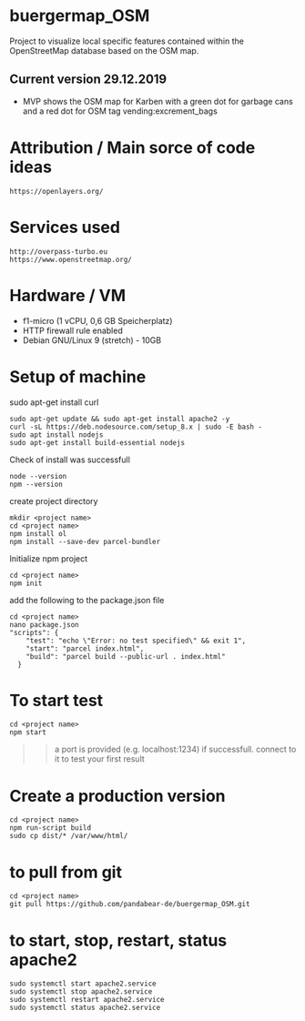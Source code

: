 # buergermap_OSM
Project to visualize local specific features contained within the OpenStreetMap database based on the OSM map.

## Current version 29.12.2019
- MVP shows the OSM map for Karben with a green dot for garbage cans and a red dot for OSM tag vending:excrement_bags

# Attribution / Main sorce of code ideas
```
https://openlayers.org/
```

# Services used
```
http://overpass-turbo.eu
https://www.openstreetmap.org/
```

# Hardware / VM
- f1-micro (1 vCPU, 0,6 GB Speicherplatz) 
- HTTP firewall rule enabled
- Debian GNU/Linux 9 (stretch) - 10GB

# Setup of machine

sudo apt-get install curl
```
sudo apt-get update && sudo apt-get install apache2 -y
curl -sL https://deb.nodesource.com/setup_8.x | sudo -E bash -
sudo apt install nodejs
sudo apt-get install build-essential nodejs
```
Check of install was successfull
```
node --version
npm --version
```

create project directory
```
mkdir <project name>
cd <project name>
npm install ol
npm install --save-dev parcel-bundler
```

Initialize npm project
```
cd <project name>
npm init
```
add the following to the package.json file
```
cd <project name>
nano package.json
"scripts": {
    "test": "echo \"Error: no test specified\" && exit 1",
    "start": "parcel index.html",
    "build": "parcel build --public-url . index.html"
  }
```

# To start test
```
cd <project name>
npm start
```
>> a port is provided (e.g. localhost:1234) if successfull. connect to it to test your first result

# Create a production version
```
cd <project name>
npm run-script build
sudo cp dist/* /var/www/html/
```

# to pull from git
```
cd <project name>
git pull https://github.com/pandabear-de/buergermap_OSM.git
```
# to start, stop, restart, status apache2
```
sudo systemctl start apache2.service
sudo systemctl stop apache2.service
sudo systemctl restart apache2.service
sudo systemctl status apache2.service
```
